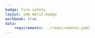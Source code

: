 ```yaml
---
badge: fire-safety
layout: smb-merit-badge
workbook: true
data:
    requirements: ../requirements.yaml
---
```

